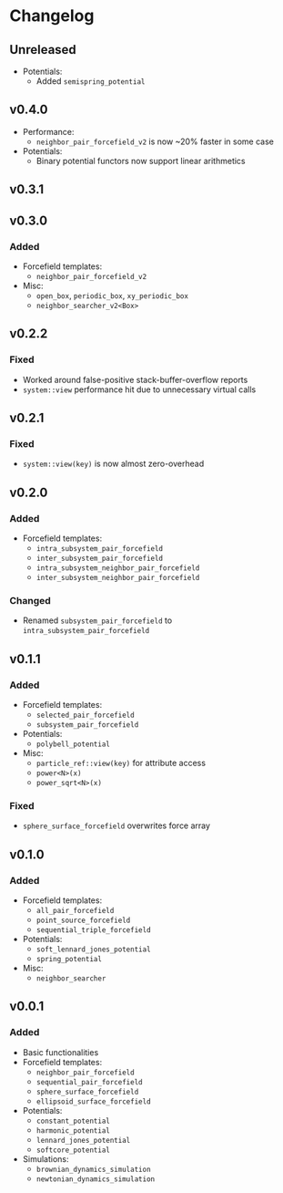 # Changelog

## Unreleased

- Potentials:
  - Added `semispring_potential`

## v0.4.0

- Performance:
  - `neighbor_pair_forcefield_v2` is now ~20% faster in some case
- Potentials:
  - Binary potential functors now support linear arithmetics

## v0.3.1

## v0.3.0

### Added

- Forcefield templates:
  - `neighbor_pair_forcefield_v2`
- Misc:
  - `open_box`, `periodic_box`, `xy_periodic_box`
  - `neighbor_searcher_v2<Box>`


## v0.2.2

### Fixed

- Worked around false-positive stack-buffer-overflow reports
- `system::view` performance hit due to unnecessary virtual calls

## v0.2.1

### Fixed

- `system::view(key)` is now almost zero-overhead

## v0.2.0

### Added

- Forcefield templates:
  - `intra_subsystem_pair_forcefield`
  - `inter_subsystem_pair_forcefield`
  - `intra_subsystem_neighbor_pair_forcefield`
  - `inter_subsystem_neighbor_pair_forcefield`

### Changed

- Renamed `subsystem_pair_forcefield` to `intra_subsystem_pair_forcefield`

## v0.1.1

### Added

- Forcefield templates:
  - `selected_pair_forcefield`
  - `subsystem_pair_forcefield`
- Potentials:
  - `polybell_potential`
- Misc:
  - `particle_ref::view(key)` for attribute access
  - `power<N>(x)`
  - `power_sqrt<N>(x)`

### Fixed

- `sphere_surface_forcefield` overwrites force array

## v0.1.0

### Added

- Forcefield templates:
  - `all_pair_forcefield`
  - `point_source_forcefield`
  - `sequential_triple_forcefield`
- Potentials:
  - `soft_lennard_jones_potential`
  - `spring_potential`
- Misc:
  - `neighbor_searcher`

## v0.0.1

### Added

- Basic functionalities
- Forcefield templates:
  - `neighbor_pair_forcefield`
  - `sequential_pair_forcefield`
  - `sphere_surface_forcefield`
  - `ellipsoid_surface_forcefield`
- Potentials:
  - `constant_potential`
  - `harmonic_potential`
  - `lennard_jones_potential`
  - `softcore_potential`
- Simulations:
  - `brownian_dynamics_simulation`
  - `newtonian_dynamics_simulation`
